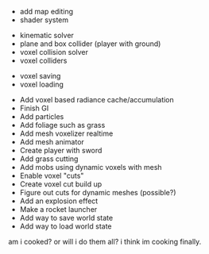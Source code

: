 + add map editing
+ shader system
- kinematic solver
- plane and box collider (player with ground)
- voxel collision solver
- voxel colliders
+ voxel saving
+ voxel loading
- Add voxel based radiance cache/accumulation
- Finish GI
- Add particles
- Add foliage such as grass
- Add mesh voxelizer realtime
- Add mesh animator
- Create player with sword
- Add grass cutting
- Add mobs using dynamic voxels with mesh
- Enable voxel "cuts"
- Create voxel cut build up
- Figure out cuts for dynamic meshes (possible?)
- Add an explosion effect
- Make a rocket launcher
- Add way to save world state
- Add way to load world state

am i cooked?
or will i do them all?
i think im cooking finally.

